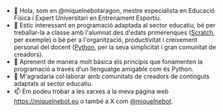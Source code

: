- 👋 Hola, som en @miquelnebotaragon, mestre especialista en Educació Física i Expert Universitari en Entrenament Esportiu.
- 👀 Estic interessant en programació adaptada al sector educatiu, bé per treballar-la a classe amb l'alumnat des d'edats primerenques ([Scratch](https://scratch.mit.edu), per exemple) o bé per a l'organització, productivitat i creixement personal del docent ([Python](https://python.org), per la seva simplicitat i gran comunitat de creadors).
- 🌱 Aprenent de manera molt bàsica els principis que fonamenten la programació a través d'un llenguatge amigable com és Python.
- 💞️ M'agradaria col·laborar amb comunitats de creadors de continguts adaptats al sector educatiu.
- 📫 Em podeu trobar a les xarxes a la meva pàgina web https://miquelnebot.eu o també a X com [@miquelnebot](https://twitter.com/miquelnebot).


<!---
miquelnebotaragon/miquelnebotaragon is a ✨ special ✨ repository because its `README.md` (this file) appears on your GitHub profile.
You can click the Preview link to take a look at your changes.
--->
